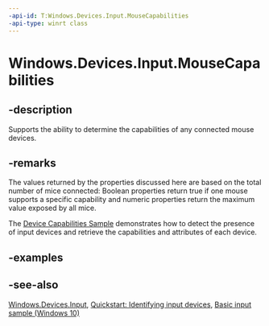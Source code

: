 ```yaml
---
-api-id: T:Windows.Devices.Input.MouseCapabilities
-api-type: winrt class
---
```


<!-- Class syntax.
public class MouseCapabilities : Windows.Devices.Input.IMouseCapabilities
-->

# Windows.Devices.Input.MouseCapabilities

## -description

Supports the ability to determine the capabilities of any connected mouse devices.

## -remarks

The values returned by the properties discussed here are based on the total number of mice connected: Boolean properties return true if one mouse supports a specific capability and numeric properties return the maximum value exposed by all mice.

The [Device Capabilities Sample](https://github.com/microsoftarchive/msdn-code-gallery-microsoft/tree/411c271e537727d737a53fa2cbe99eaecac00cc0/Official%20Windows%20Platform%20Sample/Input%20Device%20capabilities%20sample) demonstrates how to detect the presence of input devices and retrieve the capabilities and attributes of each device.

## -examples

## -see-also

[Windows.Devices.Input](windows_devices_input.md), [Quickstart: Identifying input devices](https://docs.microsoft.com/windows/uwp/design/input/identify-input-devices), [Basic input sample (Windows 10)](https://github.com/Microsoft/Windows-universal-samples/tree/master/Samples/BasicInput)
